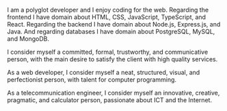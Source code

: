 I am a polyglot developer and I enjoy coding for the web. Regarding the frontend I have domain about HTML, CSS, JavaScript, TypeScript, and React. Regarding the backend I have domain about Node.js, Express.js, and Java. And regarding databases I have domain about PostgreSQL, MySQL, and MongoDB.

I consider myself a committed, formal, trustworthy, and communicative person, with the main desire to satisfy the client with high quality services.

As a web developer, I consider myself a neat, structured, visual, and perfectionist person, with talent for computer programming.

As a telecommunication engineer, I consider myself an innovative, creative, pragmatic, and calculator person, passionate about ICT and the Internet.
